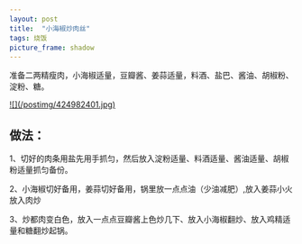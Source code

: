 ```yaml
---
layout: post
title:  "小海椒炒肉丝"
tags: 烧饭
picture_frame: shadow  
---
```

准备二两精瘦肉，小海椒适量，豆瓣酱、姜蒜适量，料酒、盐巴、酱油、胡椒粉、淀粉、糖。
<p></p>
<a href="/2019/12/3/jianwei.html">
![](/postimg/424982401.jpg)
</a>
<!--more-->


## 做法：

1、切好的肉条用盐先用手抓匀，然后放入淀粉适量、料酒适量、酱油适量、胡椒粉适量抓匀备份。

2、小海椒切好备用，姜蒜切好备用，锅里放一点点油（少油减肥）,放入姜蒜小火放入肉炒

3、炒都肉变白色，放入一点点豆瓣酱上色炒几下、放入小海椒翻炒、放入鸡精适量和糖翻炒起锅。


